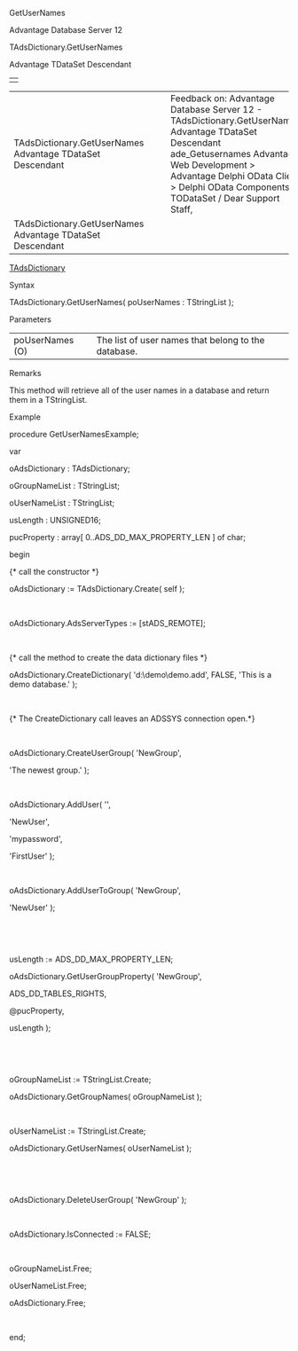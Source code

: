 GetUserNames




Advantage Database Server 12  

TAdsDictionary.GetUserNames

Advantage TDataSet Descendant

|  |
| --- |
|  |

|  |  |  |  |  |
| --- | --- | --- | --- | --- |
| TAdsDictionary.GetUserNames  Advantage TDataSet Descendant |  |  | Feedback on: Advantage Database Server 12 - TAdsDictionary.GetUserNames Advantage TDataSet Descendant ade\_Getusernames Advantage Web Development > Advantage Delphi OData Client > Delphi OData Components > TODataSet / Dear Support Staff, |  |
| TAdsDictionary.GetUserNames  Advantage TDataSet Descendant |  |  |  |  |

[TAdsDictionary](ade_tadsdictionary.htm)

Syntax

TAdsDictionary.GetUserNames( poUserNames : TStringList );

Parameters

|  |  |
| --- | --- |
| poUserNames (O) | The list of user names that belong to the database. |

Remarks

This method will retrieve all of the user names in a database and return them in a TStringList.

Example

procedure GetUserNamesExample;

var

oAdsDictionary : TAdsDictionary;

oGroupNameList : TStringList;

oUserNameList : TStringList;

usLength : UNSIGNED16;

pucProperty : array[ 0..ADS\_DD\_MAX\_PROPERTY\_LEN ] of char;

begin

{\* call the constructor \*}

oAdsDictionary := TAdsDictionary.Create( self );

 

oAdsDictionary.AdsServerTypes := [stADS\_REMOTE];

 

{\* call the method to create the data dictionary files \*}

oAdsDictionary.CreateDictionary( 'd:\demo\demo.add', FALSE, 'This is a demo database.' );

 

{\* The CreateDictionary call leaves an ADSSYS connection open.\*}

 

oAdsDictionary.CreateUserGroup( 'NewGroup',

'The newest group.' );

 

oAdsDictionary.AddUser( '',

'NewUser',

'mypassword',

'FirstUser' );

 

oAdsDictionary.AddUserToGroup( 'NewGroup',

'NewUser' );

 

 

usLength := ADS\_DD\_MAX\_PROPERTY\_LEN;

oAdsDictionary.GetUserGroupProperty( 'NewGroup',

ADS\_DD\_TABLES\_RIGHTS,

@pucProperty,

usLength );

 

 

oGroupNameList := TStringList.Create;

oAdsDictionary.GetGroupNames( oGroupNameList );

 

oUserNameList := TStringList.Create;

oAdsDictionary.GetUserNames( oUserNameList );

 

 

oAdsDictionary.DeleteUserGroup( 'NewGroup' );

 

oAdsDictionary.IsConnected := FALSE;

 

oGroupNameList.Free;

oUserNameList.Free;

oAdsDictionary.Free;

 

end;